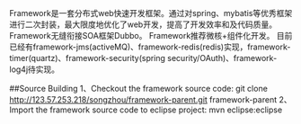 Framework是一套分布式web快速开发框架。通过对spring、mybatis等优秀框架进行二次封装，最大限度地优化了web开发，提高了开发效率和及代码质量。
Framework无缝衔接SOA框架Dubbo。
Framework推荐微核+组件化开发。
目前已经有framework-jms(activeMQ)、framework-redis(redis)实现，framework-timer(quartz)、framework-security(spring security/OAuth)、framework-log4j待实现。

##Source Building
1、Checkout the framework source code:
	git clone http://123.57.253.218/songzhou/framework-parent.git framework-parent
2、Import the framework source code to eclipse project:
	mvn eclipse:eclipse	